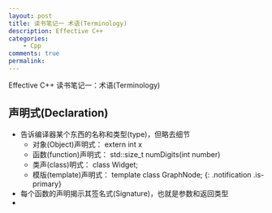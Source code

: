 ```yaml
---
layout: post
title: 读书笔记一 术语(Terminology)
description: Effective C++
categories:
    - Cpp
comments: true
permalink: 
---
```

Effective C++ 读书笔记一：术语(Terminology)

## 声明式(Declaration)
*  告诉编译器某个东西的名称和类型(type)，但略去细节
    *  对象(Object)声明式： extern int x
    *  函数(function)声明式： std::size_t numDigits(int number)
    *  类声(class)明式： class Widget;
    *  模版(template)声明式： template<typename T> class GraphNode;
{: .notification .is-primary}
*  每个函数的声明揭示其签名式(Signature)，也就是参数和返回类型
*  
